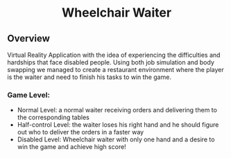 <h1 align=center> Wheelchair Waiter </h1>


## Overview
Virtual Reality Application with the idea of experiencing the difficulties and hardships that face disabled people.
Using both job simulation and body swapping we managed to create a restaurant environment where the player is the waiter and need to finish his tasks to win the game.

### Game Level:
- Normal Level: a normal waiter receiving orders and delivering them to the corresponding tables
- Half-control Level: the waiter loses his right hand and he should figure out who to deliver the orders in a faster way
- Disabled Level: Wheelchair waiter with only one hand and a desire to win the game and achieve high score!


